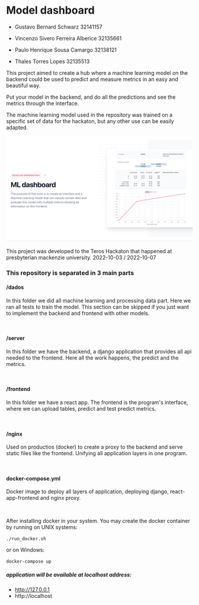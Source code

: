# Model dashboard

 - Gustavo Bernard Schwarz 32141157

 - Vincenzo Sivero Ferreira Alberice 32135661

 - Paulo Henrique Sousa Camargo 32138121

 - Thales Torres Lopes 32135513

This project aimed to create a hub where a machine learning model on the backend could be used to predict and measure metrics in an easy and beautiful way.

Put your model in the backend, and do all the predictions and see the metrics through the interface.

The machine learning model used in the repository was trained on a specific set of data for the hackaton, but any other use can be easily adapted.

![app](/front.png)

This project was developed to the Teros Hackaton that happened at presbyterian mackenzie university. 
2022-10-03 / 2022-10-07



### This repository is separated in 3 main parts
#### /dados 
In this folder we did all machine learning and processing data part. Here we ran all tests to train the model.
This section can be skipped if you just want to implement the backend and frontend with other models.

<br>

#### /server 
In this folder we have the backend, a django application that provides all api needed to the frontend.
Here all the work happens, the predict and the metrics.

<br>

#### /frontend
In this folder we have a react app.
The frontend is the program's interface, where we can upload tables, predict and test predict metrics.

<br>

#### /nginx
Used on productios (docker) to create a proxy to the backend and serve static files like the frontend. Unifying all application layers in one program.

<br>

#### docker-compose.yml
Docker image to deploy all layers of application, deploying django, react-app-frontend and nginx proxy. 

<br>

After installing docker in your system. You may create the docker container by running on UNIX systems:

```
./run_docker.sh
```

or on Windows:

```
docker-compose up
```

##### application will be available at localhost address:

 - http://127.0.0.1
 - http://localhost





